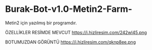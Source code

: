 # Burak-Bot-v1.0-Metin2-Farm-
Metin2 için yazılmış bir programdır.

ÖZELLİKLER RESİMDE MEVCUT
https://i.hizliresim.com/242wl45.png

BOTUMUZDAN GÖRÜNTÜ
https://i.hizliresim.com/qknp8ee.png
